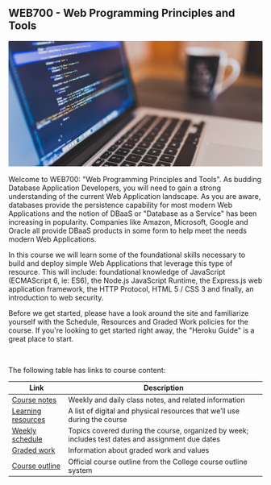 ## WEB700 - Web Programming Principles and Tools

![Working on a Laptop](https://raw.githubusercontent.com/sictweb/resources/master/computer-image-2.jpg) 


Welcome to WEB700: "Web Programming Principles and Tools".  As budding Database Application Developers, you will need to gain a strong understanding of the current Web Application landscape.  As you are aware, databases provide the persistence capability for most modern Web Applications and the notion of DBaaS or "Database as a Service" has been increasing in popularity.  Companies like Amazon, Microsoft, Google and Oracle all provide DBaaS products in some form to help meet the needs modern Web Applications.

In this course we will learn some of the foundational skills necessary to build and deploy simple Web Applications that leverage this type of resource.  This will include: foundational knowledge of JavaScript (ECMAScript 6, ie: ES6), the Node.js JavaScript Runtime, the Express.js web application framework, the HTTP Protocol, HTML 5 / CSS 3 and finally, an introduction to web security. 

Before we get started, please have a look around the site and familiarize yourself with the Schedule, Resources and Graded Work policies for the course.  If you're looking to get started right away, the "Heroku Guide" is a great place to start.

<br>

The following table has links to course content:

| Link | Description |
| ---- | ----------- |
| [Course notes](/web700/notes/) | Weekly and daily class notes, and related information |
| [Learning resources](/web700/resources) | A list of digital and physical resources that we’ll use during the course |
| [Weekly schedule](/web700/weekly-schedule) | Topics covered during the course, organized by week; includes test dates and assignment due dates |
| [Graded work](/web422/graded-work) | Information about graded work and values |
| [Course outline](https://ict.senecacollege.ca/course/web422) | Official course outline from the College course outline system |
